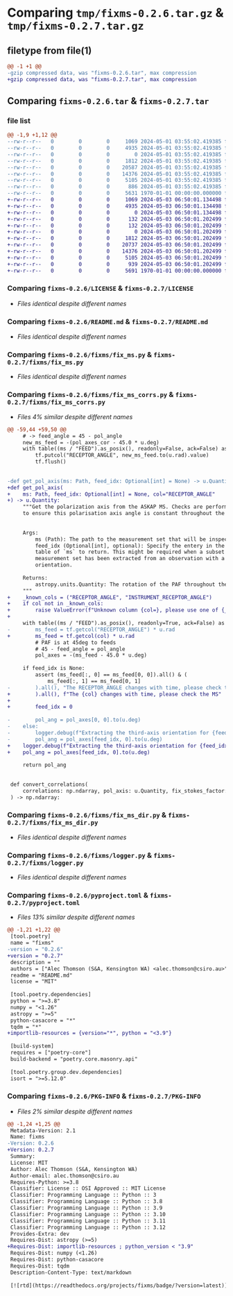 # Comparing `tmp/fixms-0.2.6.tar.gz` & `tmp/fixms-0.2.7.tar.gz`

## filetype from file(1)

```diff
@@ -1 +1 @@
-gzip compressed data, was "fixms-0.2.6.tar", max compression
+gzip compressed data, was "fixms-0.2.7.tar", max compression
```

## Comparing `fixms-0.2.6.tar` & `fixms-0.2.7.tar`

### file list

```diff
@@ -1,9 +1,12 @@
--rw-r--r--   0        0        0     1069 2024-05-01 03:55:02.419385 fixms-0.2.6/LICENSE
--rw-r--r--   0        0        0     4935 2024-05-01 03:55:02.419385 fixms-0.2.6/README.md
--rw-r--r--   0        0        0        0 2024-05-01 03:55:02.419385 fixms-0.2.6/fixms/__init__.py
--rw-r--r--   0        0        0     1812 2024-05-01 03:55:02.419385 fixms-0.2.6/fixms/fix_ms.py
--rw-r--r--   0        0        0    20587 2024-05-01 03:55:02.419385 fixms-0.2.6/fixms/fix_ms_corrs.py
--rw-r--r--   0        0        0    14376 2024-05-01 03:55:02.419385 fixms-0.2.6/fixms/fix_ms_dir.py
--rw-r--r--   0        0        0     5105 2024-05-01 03:55:02.419385 fixms-0.2.6/fixms/logger.py
--rw-r--r--   0        0        0      886 2024-05-01 03:55:02.419385 fixms-0.2.6/pyproject.toml
--rw-r--r--   0        0        0     5631 1970-01-01 00:00:00.000000 fixms-0.2.6/PKG-INFO
+-rw-r--r--   0        0        0     1069 2024-05-03 06:50:01.134498 fixms-0.2.7/LICENSE
+-rw-r--r--   0        0        0     4935 2024-05-03 06:50:01.134498 fixms-0.2.7/README.md
+-rw-r--r--   0        0        0        0 2024-05-03 06:50:01.134498 fixms-0.2.7/fixms/__init__.py
+-rw-r--r--   0        0        0      132 2024-05-03 06:50:01.202499 fixms-0.2.7/fixms/data/RACS_1313-72.SB57526.split.ms.zip
+-rw-r--r--   0        0        0      132 2024-05-03 06:50:01.202499 fixms-0.2.7/fixms/data/SB60933.RACS_1727+37.split.ms.zip
+-rw-r--r--   0        0        0        0 2024-05-03 06:50:01.202499 fixms-0.2.7/fixms/data/__init__.py
+-rw-r--r--   0        0        0     1812 2024-05-03 06:50:01.202499 fixms-0.2.7/fixms/fix_ms.py
+-rw-r--r--   0        0        0    20737 2024-05-03 06:50:01.202499 fixms-0.2.7/fixms/fix_ms_corrs.py
+-rw-r--r--   0        0        0    14376 2024-05-03 06:50:01.202499 fixms-0.2.7/fixms/fix_ms_dir.py
+-rw-r--r--   0        0        0     5105 2024-05-03 06:50:01.202499 fixms-0.2.7/fixms/logger.py
+-rw-r--r--   0        0        0      939 2024-05-03 06:50:01.202499 fixms-0.2.7/pyproject.toml
+-rw-r--r--   0        0        0     5691 1970-01-01 00:00:00.000000 fixms-0.2.7/PKG-INFO
```

### Comparing `fixms-0.2.6/LICENSE` & `fixms-0.2.7/LICENSE`

 * *Files identical despite different names*

### Comparing `fixms-0.2.6/README.md` & `fixms-0.2.7/README.md`

 * *Files identical despite different names*

### Comparing `fixms-0.2.6/fixms/fix_ms.py` & `fixms-0.2.7/fixms/fix_ms.py`

 * *Files identical despite different names*

### Comparing `fixms-0.2.6/fixms/fix_ms_corrs.py` & `fixms-0.2.7/fixms/fix_ms_corrs.py`

 * *Files 4% similar despite different names*

```diff
@@ -59,44 +59,50 @@
     # -> feed_angle = 45 - pol_angle
     new_ms_feed = -(pol_axes_cor - 45.0 * u.deg)
     with table((ms / "FEED").as_posix(), readonly=False, ack=False) as tf:
         tf.putcol("RECEPTOR_ANGLE", new_ms_feed.to(u.rad).value)
         tf.flush()
 
 
-def get_pol_axis(ms: Path, feed_idx: Optional[int] = None) -> u.Quantity:
+def get_pol_axis(
+    ms: Path, feed_idx: Optional[int] = None, col="RECEPTOR_ANGLE"
+) -> u.Quantity:
     """Get the polarization axis from the ASKAP MS. Checks are performed
     to ensure this polarisation axis angle is constant throughout the observation.
 
 
     Args:
         ms (Path): The path to the measurement set that will be inspected
         feed_idx (Optional[int], optional): Specify the entery in the FEED
         table of `ms` to return. This might be required when a subset of a
         measurement set has been extracted from an observation with a varying
         orientation.
 
     Returns:
         astropy.units.Quantity: The rotation of the PAF throughout the observing.
     """
+    _known_cols = ("RECEPTOR_ANGLE", "INSTRUMENT_RECEPTOR_ANGLE")
+    if col not in _known_cols:
+        raise ValueError(f"Unknown column {col=}, please use one of {_known_cols}")
+
     with table((ms / "FEED").as_posix(), readonly=True, ack=False) as tf:
-        ms_feed = tf.getcol("RECEPTOR_ANGLE") * u.rad
+        ms_feed = tf.getcol(col) * u.rad
         # PAF is at 45deg to feeds
         # 45 - feed_angle = pol_angle
         pol_axes = -(ms_feed - 45.0 * u.deg)
 
     if feed_idx is None:
         assert (ms_feed[:, 0] == ms_feed[0, 0]).all() & (
             ms_feed[:, 1] == ms_feed[0, 1]
-        ).all(), "The RECEPTOR_ANGLE changes with time, please check the MS"
+        ).all(), f"The {col} changes with time, please check the MS"
+
+        feed_idx = 0
 
-        pol_ang = pol_axes[0, 0].to(u.deg)
-    else:
-        logger.debug(f"Extracting the third-axis orientation for {feed_idx=}")
-        pol_ang = pol_axes[feed_idx, 0].to(u.deg)
+    logger.debug(f"Extracting the third-axis orientation for {feed_idx=}")
+    pol_ang = pol_axes[feed_idx, 0].to(u.deg)
 
     return pol_ang
 
 
 def convert_correlations(
     correlations: np.ndarray, pol_axis: u.Quantity, fix_stokes_factor: bool = True
 ) -> np.ndarray:
```

### Comparing `fixms-0.2.6/fixms/fix_ms_dir.py` & `fixms-0.2.7/fixms/fix_ms_dir.py`

 * *Files identical despite different names*

### Comparing `fixms-0.2.6/fixms/logger.py` & `fixms-0.2.7/fixms/logger.py`

 * *Files identical despite different names*

### Comparing `fixms-0.2.6/pyproject.toml` & `fixms-0.2.7/pyproject.toml`

 * *Files 13% similar despite different names*

```diff
@@ -1,21 +1,22 @@
 [tool.poetry]
 name = "fixms"
-version = "0.2.6"
+version = "0.2.7"
 description = ""
 authors = ["Alec Thomson (S&A, Kensington WA) <alec.thomson@csiro.au>"]
 readme = "README.md"
 license = "MIT"
 
 [tool.poetry.dependencies]
 python = ">=3.8"
 numpy = "<1.26"
 astropy = ">=5"
 python-casacore = "*"
 tqdm = "*"
+importlib-resources = {version="*", python = "<3.9"}
 
 [build-system]
 requires = ["poetry-core"]
 build-backend = "poetry.core.masonry.api"
 
 [tool.poetry.group.dev.dependencies]
 isort = ">=5.12.0"
```

### Comparing `fixms-0.2.6/PKG-INFO` & `fixms-0.2.7/PKG-INFO`

 * *Files 2% similar despite different names*

```diff
@@ -1,24 +1,25 @@
 Metadata-Version: 2.1
 Name: fixms
-Version: 0.2.6
+Version: 0.2.7
 Summary: 
 License: MIT
 Author: Alec Thomson (S&A, Kensington WA)
 Author-email: alec.thomson@csiro.au
 Requires-Python: >=3.8
 Classifier: License :: OSI Approved :: MIT License
 Classifier: Programming Language :: Python :: 3
 Classifier: Programming Language :: Python :: 3.8
 Classifier: Programming Language :: Python :: 3.9
 Classifier: Programming Language :: Python :: 3.10
 Classifier: Programming Language :: Python :: 3.11
 Classifier: Programming Language :: Python :: 3.12
 Provides-Extra: dev
 Requires-Dist: astropy (>=5)
+Requires-Dist: importlib-resources ; python_version < "3.9"
 Requires-Dist: numpy (<1.26)
 Requires-Dist: python-casacore
 Requires-Dist: tqdm
 Description-Content-Type: text/markdown
 
 [![rtd](https://readthedocs.org/projects/fixms/badge/?version=latest)](https://fixms.readthedocs.io/) [![Tests](https://github.com/AlecThomson/FixMS/actions/workflows/test.yml/badge.svg)](https://github.com/AlecThomson/FixMS/actions/workflows/test.yml) [![PyPi](https://github.com/AlecThomson/FixMS/actions/workflows/publish.yml/badge.svg)](https://pypi.org/project/fixms/) [![pre-commit.ci status](https://results.pre-commit.ci/badge/github/AlecThomson/FixMS/main.svg)](https://results.pre-commit.ci/latest/github/AlecThomson/FixMS/main)
```

